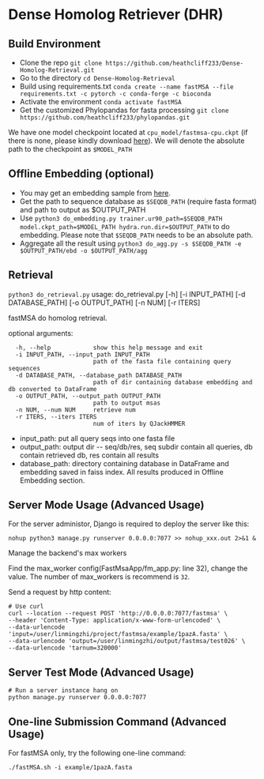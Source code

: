 # Dense Homolog Retriever (DHR)

## Build Environment

* Clone the repo `git clone https://github.com/heathcliff233/Dense-Homolog-Retrieval.git`
* Go to the directory `cd Dense-Homolog-Retrieval`
* Build using requirements.txt   `conda create --name fastMSA --file requirements.txt -c pytorch -c conda-forge -c bioconda`
* Activate the environment `conda activate fastMSA`
* Get the customized Phylopandas for fasta processing `git clone https://github.com/heathcliff233/phylopandas.git`


We have one model checkpoint located at `cpu_model/fastmsa-cpu.ckpt` (if there is none, please kindly download [here](https://drive.google.com/file/d/1fRqMwaiWnZ0msW_pp3ircaMIeIVxc4CX/view?usp=sharing)). We will denote the absolute path to the checkpoint as `$MODEL_PATH`

## Offline Embedding (optional)
* You may get an embedding sample from [here](https://drive.google.com/drive/folders/173cKWdFfDvF5ZUWDsGSafcsPn1yxH0EZ?usp=drive_link).
* Get the path to sequence database as `$SEQDB_PATH` (require fasta format) and path to output as $OUTPUT_PATH
* Use `python3 do_embedding.py trainer.ur90_path=$SEQDB_PATH model.ckpt_path=$MODEL_PATH hydra.run.dir=$OUTPUT_PATH` to do embedding. Please note that `$SEQDB_PATH` needs to be an absolute path. 
* Aggregate all the result using `python3 do_agg.py -s $SEQDB_PATH -e $OUTPUT_PATH/ebd -o $OUTPUT_PATH/agg`

##  Retrieval

`python3 do_retrieval.py`
usage: do_retrieval.py [-h] [-i INPUT_PATH] [-d DATABASE_PATH] [-o OUTPUT_PATH] [-n NUM] [-r ITERS]

fastMSA do homolog retrieval.

optional arguments:
```
  -h, --help            show this help message and exit
  -i INPUT_PATH, --input_path INPUT_PATH
                        path of the fasta file containing query sequences
  -d DATABASE_PATH, --database_path DATABASE_PATH
                        path of dir containing database embedding and db converted to DataFrame
  -o OUTPUT_PATH, --output_path OUTPUT_PATH
                        path to output msas
  -n NUM, --num NUM     retrieve num
  -r ITERS, --iters ITERS
                        num of iters by QJackHMMER
```

* input_path: put all query seqs into one fasta file
* output_path: output dir -- seq/db/res, seq subdir contain all queries, db contain retrieved db, res contain all results
* database_path: directory containing database in DataFrame and embedding saved in faiss index. All results produced in Offline Embedding section.



## Server Mode Usage (Advanced Usage)

For the server administor, Django is required to deploy the server like this:

```
nohup python3 manage.py runserver 0.0.0.0:7077 >> nohup_xxx.out 2>&1 &
```

Manage the backend's max workers

Find the max_worker config(FastMsaApp/fm_app.py: line 32), change the value.
The number of max_workers is recommend is `32`.



Send a request by http content: 
```
# Use curl
curl --location --request POST 'http://0.0.0.0:7077/fastmsa' \
--header 'Content-Type: application/x-www-form-urlencoded' \
--data-urlencode 'input=/user/linmingzhi/project/fastmsa/example/1pazA.fasta' \
--data-urlencode 'output=/user/linmingzhi/output/fastmsa/test026' \
--data-urlencode 'tarnum=320000'
```

## Server Test Mode (Advanced Usage)
```
# Run a server instance hang on
python manage.py runserver 0.0.0.0:7077
```

## One-line Submission Command (Advanced Usage)

For fastMSA only, try the following one-line command:
```
./fastMSA.sh -i example/1pazA.fasta
```
